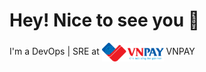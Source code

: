 # Hey! Nice to see you 👋

I'm a DevOps | SRE at <img align="center" src="./assets/vnpay.svg" alt="VNPAY" height="30" /> VNPAY
